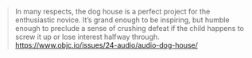 > In many respects, the dog house is a perfect project for the enthusiastic novice. It’s grand enough to be inspiring, but humble enough to preclude a sense of crushing defeat if the child happens to screw it up or lose interest halfway through.
> https://www.objc.io/issues/24-audio/audio-dog-house/
